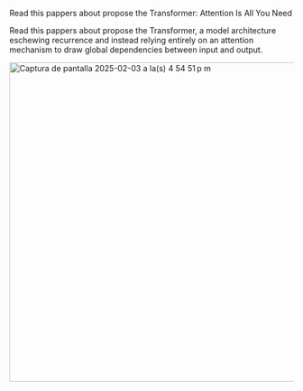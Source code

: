 Read this pappers about propose the Transformer: Attention Is All You Need


Read this pappers about propose the Transformer, a model architecture eschewing recurrence and instead relying entirely on an attention mechanism to draw global dependencies between input and output.

<img width="566" alt="Captura de pantalla 2025-02-03 a la(s) 4 54 51 p m" src="https://github.com/user-attachments/assets/5ee64b40-a9c6-49d9-876b-15ce48669c90" />
